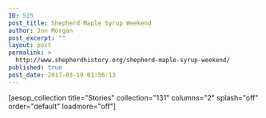 ```yaml
---
ID: 515
post_title: Shepherd Maple Syrup Weekend
author: Jon Morgan
post_excerpt: ""
layout: post
permalink: >
  http://www.shepherdhistory.org/shepherd-maple-syrup-weekend/
published: true
post_date: 2017-03-19 01:56:13
---
```

[aesop_collection title="Stories" collection="131" columns="2" splash="off" order="default" loadmore="off"]